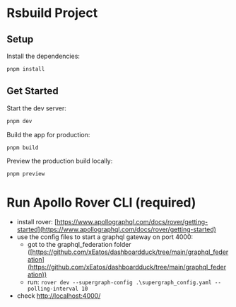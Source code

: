 # Rsbuild Project

## Setup

Install the dependencies:

```bash
pnpm install
```

## Get Started

Start the dev server:

```bash
pnpm dev
```

Build the app for production:

```bash
pnpm build
```

Preview the production build locally:

```bash
pnpm preview
```

# Run Apollo Rover CLI (required)

 - install rover: [https://www.apollographql.com/docs/rover/getting-started](https://www.apollographql.com/docs/rover/getting-started)
 - use the config files to start a graphql gateway on port 4000:
   - got to the graphql_federation folder ([https://github.com/xEatos/dashboardduck/tree/main/graphql_federation](https://github.com/xEatos/dashboardduck/tree/main/graphql_federation))
   - run: ```rover dev --supergraph-config .\supergraph_config.yaml --polling-interval 10```
 - check [http://localhost:4000/](http://localhost:4000/)
